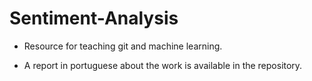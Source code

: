 # Sentiment-Analysis

- Resource for teaching git and machine learning.

- A report in portuguese about the work is available in the repository.
